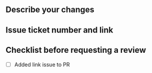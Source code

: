 ## Describe your changes

## Issue ticket number and link

## Checklist before requesting a review

- [ ] Added link issue to PR